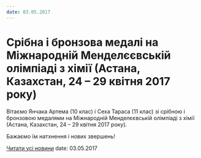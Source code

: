 ```yaml
---
date: 03.05.2017
---
```

# Срібна і бронзова медалі на Міжнародній Менделєєвській олімпіаді з хімії (Астана, Казахстан, 24 – 29 квітня 2017 року)

Вітаємо Янчака Артема (10 клас) і Сеха Тараса (11 клас) зі срібною і бронзовою медалями на Міжнародній Менделєєвській олімпіаді з хімії (Астана, Казахстан, 24 – 29 квітня 2017 року).

Бажаємо їм натхнення і нових звершень!

[Читати усі новини](/news)
date: 03.05.2017
